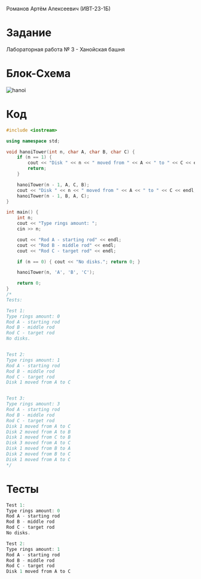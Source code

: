 Романов Артём Алексеевич (ИВТ-23-1Б)

# Задание

Лабораторная работа № 3 - Ханойская башня



# Блок-Схема
![hanoi](https://github.com/Wingoush/LABS_PSTU_2023/assets/147124195/26ce0174-10d1-4437-b1f5-8df3ca21bb47)

# Код

```cpp
#include <iostream>

using namespace std;

void hanoiTower(int n, char A, char B, char C) {
    if (n == 1) {
        cout << "Disk " << n << " moved from " << A << " to " << C << endl;
        return;
    }

    hanoiTower(n - 1, A, C, B);
    cout << "Disk " << n << " moved from " << A << " to " << C << endl;
    hanoiTower(n - 1, B, A, C);
}

int main() {
    int n;
    cout << "Type rings amount: ";
    cin >> n;

    cout << "Rod A - starting rod" << endl;
    cout << "Rod B - middle rod" << endl;
    cout << "Rod C - target rod" << endl;

    if (n == 0) { cout << "No disks."; return 0; }

    hanoiTower(n, 'A', 'B', 'C');

    return 0;
}
/*
Tests:

Test 1:
Type rings amount: 0
Rod A - starting rod
Rod B - middle rod
Rod C - target rod
No disks.


Test 2:
Type rings amount: 1
Rod A - starting rod
Rod B - middle rod
Rod C - target rod
Disk 1 moved from A to C


Test 3:
Type rings amount: 3
Rod A - starting rod
Rod B - middle rod
Rod C - target rod
Disk 1 moved from A to C
Disk 2 moved from A to B
Disk 1 moved from C to B
Disk 3 moved from A to C
Disk 1 moved from B to A
Disk 2 moved from B to C
Disk 1 moved from A to C
*/
```

# Тесты

```cpp
Test 1:
Type rings amount: 0
Rod A - starting rod
Rod B - middle rod
Rod C - target rod
No disks.
```

```cpp
Test 2:
Type rings amount: 1
Rod A - starting rod
Rod B - middle rod
Rod C - target rod
Disk 1 moved from A to C
```

```cpp

```
